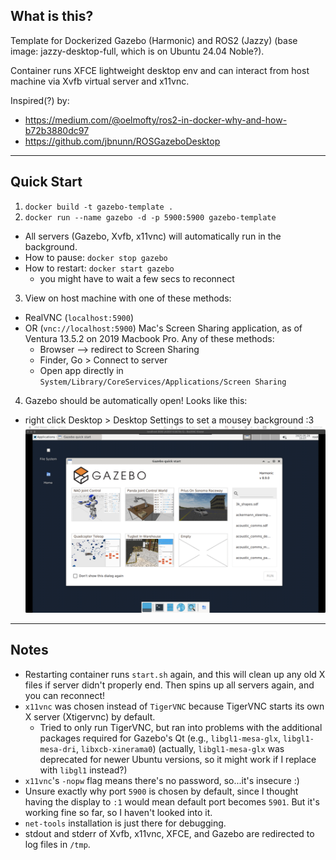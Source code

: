 ## What is this?

Template for Dockerized Gazebo (Harmonic) and ROS2 (Jazzy) (base image: jazzy-desktop-full, which is on Ubuntu 24.04 Noble?).

Container runs XFCE lightweight desktop env and can interact from host machine via Xvfb virtual server and x11vnc.

Inspired(?) by:
- https://medium.com/@oelmofty/ros2-in-docker-why-and-how-b72b3880dc97
- https://github.com/jbnunn/ROSGazeboDesktop

---

## Quick Start

1. `docker build -t gazebo-template .`
2. `docker run --name gazebo -d -p 5900:5900 gazebo-template`
- All servers (Gazebo, Xvfb, x11vnc) will automatically run in the background.
- How to pause: `docker stop gazebo`
- How to restart: `docker start gazebo`
    - you might have to wait a few secs to reconnect

3. View on host machine with one of these methods:
- RealVNC (`localhost:5900`)
- OR (`vnc://localhost:5900`) Mac's Screen Sharing application, as of Ventura 13.5.2 on 2019 Macbook Pro. Any of these methods:
    - Browser --> redirect to Screen Sharing
    - Finder, Go > Connect to server
    - Open app directly in `System/Library/CoreServices/Applications/Screen Sharing`
4. Gazebo should be automatically open! Looks like this:
- right click Desktop > Desktop Settings to set a mousey background :3
![media](/media/startup.png)

---

## Notes
- Restarting container runs `start.sh` again, and this will clean up any old X files if server didn't properly end. Then spins up all servers again, and you can reconnect!
- `x11vnc` was chosen instead of `TigerVNC` because TigerVNC starts its own X server (Xtigervnc) by default. 
    - Tried to only run TigerVNC, but ran into problems with the additional packages required for Gazebo's Qt (e.g., `libgl1-mesa-glx`, `libgl1-mesa-dri`, `libxcb-xinerama0`) (actually, `libgl1-mesa-glx` was deprecated for newer Ubuntu versions, so it might work if I replace with `libgl1` instead?)
- `x11vnc`'s `-nopw` flag means there's no password, so...it's insecure :)
- Unsure exactly why port `5900` is chosen by default, since I thought having the display to `:1` would mean default port becomes `5901`. But it's working fine so far, so I haven't looked into it.
- `net-tools` installation is just there for debugging.
- stdout and stderr of Xvfb, x11vnc, XFCE, and Gazebo are redirected to log files in `/tmp`.
